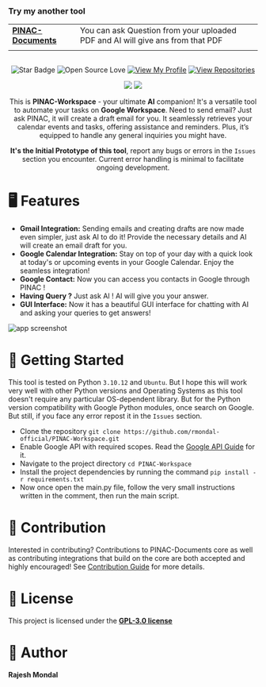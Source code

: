 ### Try my another tool
|                         |     |
|-------------------------|------------------------|
|<a href="https://github.com/rmondal-official/PINAC-Documents">**PINAC-Documents**</a>|You can ask Question from your uploaded PDF and AI will give ans from that PDF|
|||



<img src="https://github.com/rmondal-official/PINAC-Workspace/blob/main/img/readme_header.png" alt="">
<div align="middle">
  
![Star Badge](https://img.shields.io/static/v1?label=%F0%9F%8C%9F&message=If%20Useful&style=style=flat&color=BC4E99)
![Open Source Love](https://badges.frapsoft.com/os/v1/open-source.svg?v=103)
[![View My Profile](https://img.shields.io/badge/View-My_Profile-green?logo=GitHub)](https://github.com/rmondal-official)
[![View Repositories](https://img.shields.io/badge/View-My_Repositories-blue?logo=GitHub)](https://github.com/rmondal-official?tab=repositories)

[![](https://forthebadge.com/images/badges/built-with-love.svg)](https://forthebadge.com)
[![](https://forthebadge.com/images/badges/made-with-python.svg)](https://forthebadge.com)

This is **PINAC-Workspace** - your ultimate **AI** companion! It's a versatile tool to automate your tasks on **Google Workspace**. Need to send email? Just ask PINAC, it will create a draft email for you. It seamlessly retrieves your calendar events and tasks, offering assistance and reminders. Plus, it’s equipped to handle any general inquiries you might have.  

**It's the Initial Prototype of this tool**, report any bugs or errors in the `Issues` section you encounter. Current error handling is minimal to facilitate ongoing development.
</div>  

# 🖥️ Features
- **Gmail Integration:** Sending emails and creating drafts are now made even simpler, just ask AI to do it! Provide the necessary details and AI will create an email draft for you.
- **Google Calendar Integration:** Stay on top of your day with a quick look at today's or upcoming events in your Google Calendar. Enjoy the seamless integration!
- **Google Contact:** Now you can access you contacts in Google through PINAC !
- **Having Query ?** Just ask AI ! AI will give you your answer.
- **GUI Interface:** Now it has a beautiful GUI interface for chatting with AI and asking your queries to get answers!
<img src="https://github.com/rmondal-official/PINAC-Workspace/blob/main/img/app_screenshot.jpg" alt="app screenshot">

# 🚀 Getting Started
This tool is tested on Python `3.10.12` and `Ubuntu`. But I hope this will work very well with other Python versions and Operating Systems as this tool doesn't require any particular OS-dependent library. But for the Python version compatibility with Google Python modules, once search on Google. But still, if you face any error repost it in the `Issues` section.
- Clone the repository `git clone https://github.com/rmondal-official/PINAC-Workspace.git`
- Enable Google API with required scopes. Read the <a href="https://github.com/rmondal-official/PINAC-Workspace/blob/main/Google%20API%20Guide.md">Google API Guide</a> for it.
- Navigate to the project directory `cd PINAC-Workspace`
- Install the project dependencies by running the command `pip install -r requirements.txt`
- Now once open the main.py file, follow the very small instructions written in the comment, then run the main script.

# 🎉 Contribution
Interested in contributing? Contributions to PINAC-Documents core as well as contributing integrations that build on the core are both accepted and highly encouraged! See <a href="https://github.com/rmondal-official/PINAK/blob/main/CONTRIBUTING.md">Contribution Guide</a> for more details.

# 📄 License 
This project is licensed under the <a href="https://github.com/rmondal-official/PINAC-Workspace/blob/1f50228e5033a7901e3b39b67d4da80d58bef0f7/LICENSE">**GPL-3.0 license**</a>   

# 🤖 Author
**Rajesh Mondal**
